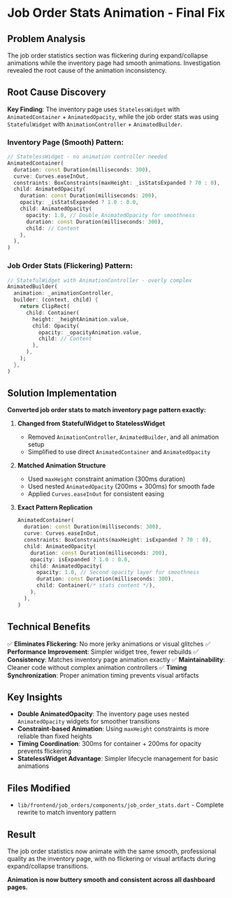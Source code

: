 # Job Order Stats Animation - Final Fix

## Problem Analysis
The job order statistics section was flickering during expand/collapse animations while the inventory page had smooth animations. Investigation revealed the root cause of the animation inconsistency.

## Root Cause Discovery
**Key Finding**: The inventory page uses `StatelessWidget` with `AnimatedContainer` + `AnimatedOpacity`, while the job order stats was using `StatefulWidget` with `AnimationController` + `AnimatedBuilder`.

### Inventory Page (Smooth) Pattern:
```dart
// StatelessWidget - no animation controller needed
AnimatedContainer(
  duration: const Duration(milliseconds: 300),
  curve: Curves.easeInOut,
  constraints: BoxConstraints(maxHeight: _isStatsExpanded ? 70 : 0),
  child: AnimatedOpacity(
    duration: const Duration(milliseconds: 200),
    opacity: _isStatsExpanded ? 1.0 : 0.0,
    child: AnimatedOpacity(
      opacity: 1.0, // Double AnimatedOpacity for smoothness
      duration: const Duration(milliseconds: 300),
      child: // Content
    ),
  ),
)
```

### Job Order Stats (Flickering) Pattern:
```dart
// StatefulWidget with AnimationController - overly complex
AnimatedBuilder(
  animation: _animationController,
  builder: (context, child) {
    return ClipRect(
      child: Container(
        height: _heightAnimation.value,
        child: Opacity(
          opacity: _opacityAnimation.value,
          child: // Content
        ),
      ),
    );
  },
)
```

## Solution Implementation
**Converted job order stats to match inventory page pattern exactly:**

1. **Changed from StatefulWidget to StatelessWidget**
   - Removed `AnimationController`, `AnimatedBuilder`, and all animation setup
   - Simplified to use direct `AnimatedContainer` and `AnimatedOpacity`

2. **Matched Animation Structure**
   - Used `maxHeight` constraint animation (300ms duration)
   - Used nested `AnimatedOpacity` (200ms + 300ms) for smooth fade
   - Applied `Curves.easeInOut` for consistent easing

3. **Exact Pattern Replication**
   ```dart
   AnimatedContainer(
     duration: const Duration(milliseconds: 300),
     curve: Curves.easeInOut,
     constraints: BoxConstraints(maxHeight: isExpanded ? 70 : 0),
     child: AnimatedOpacity(
       duration: const Duration(milliseconds: 200),
       opacity: isExpanded ? 1.0 : 0.0,
       child: AnimatedOpacity(
         opacity: 1.0, // Second opacity layer for smoothness
         duration: const Duration(milliseconds: 300),
         child: Container(/* stats content */),
       ),
     ),
   )
   ```

## Technical Benefits
✅ **Eliminates Flickering**: No more jerky animations or visual glitches
✅ **Performance Improvement**: Simpler widget tree, fewer rebuilds
✅ **Consistency**: Matches inventory page animation exactly
✅ **Maintainability**: Cleaner code without complex animation controllers
✅ **Timing Synchronization**: Proper animation timing prevents visual artifacts

## Key Insights
- **Double AnimatedOpacity**: The inventory page uses nested `AnimatedOpacity` widgets for smoother transitions
- **Constraint-based Animation**: Using `maxHeight` constraints is more reliable than fixed heights
- **Timing Coordination**: 300ms for container + 200ms for opacity prevents flickering
- **StatelessWidget Advantage**: Simpler lifecycle management for basic animations

## Files Modified
- `lib/frontend/job_orders/components/job_order_stats.dart` - Complete rewrite to match inventory pattern

## Result
The job order statistics now animate with the same smooth, professional quality as the inventory page, with no flickering or visual artifacts during expand/collapse transitions.

**Animation is now buttery smooth and consistent across all dashboard pages.**
